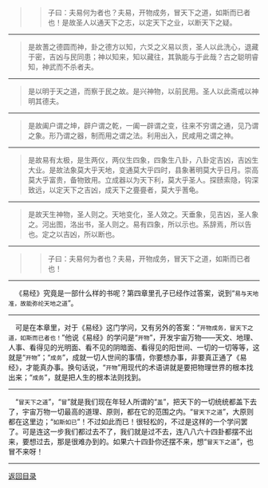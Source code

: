 > > 子曰：夫易何为者也？夫易，开物成务，冒天下之道，如斯而已者也！是故圣人以通天下之志，以定天下之业，以断天下之疑。
___
> 是故蓍之德圆而神，卦之德方以知，六爻之义易以贡，圣人以此洗心，退藏于密，吉凶与民同患；神以知来，知以藏往，其孰能与于此哉？古之聪明睿知，神武而不杀者夫。
___
> 是以明于天之道，而察于民之故。是兴神物，以前民用。圣人以此斋戒以神明其德夫。
___
> 是故阖户谓之坤，辟户谓之乾，一阖一辟谓之变，往来不穷谓之通，见乃谓之象。形乃谓之器，制而用之谓之法。利用出入，民咸用之谓之神。
___
> 是故易有太极，是生两仪，两仪生四象，四象生八卦，八卦定吉凶，吉凶生大业。是故法象莫大乎天地，变通莫大乎四时，县象著明莫大乎日月。崇高莫大乎富贵，备物致用。立成器以为天下利，莫大乎圣人。探赜索隐，钩深致远，以定天下之吉凶，成天下之亹亹者，莫大乎蓍龟。
___
> 是故天生神物，圣人则之。天地变化，圣人效之。天垂象，见吉凶，圣人象之。河出图，洛出书，圣人则之。易有四象，所以示也。系辞焉，所以告也。定之以吉凶，所以断也。
___
> > 子曰：夫易何为者也？夫易，开物成务，冒天下之道，如斯而已者也！
___
&emsp;《易经》究竟是一部什么样的书呢？第四章里孔子已经作过答案，说到“``易与天地准，故能弥纶天地之道``”。
___
&emsp;可是在本章里，对于《易经》这门学问，又有另外的答案：“``开物成务，冒天下之道，如斯而已者也！``”他说《易经》的学问是“``开物``”，开发宇宙万物——天文、地理、人事、看得见的光明面、看不见的阴暗面、看得见的阳世间、一切的一切等等，这就是“``开物``”；“``成务``”，成就一切人世间的事情，你要想办事，非要真正通了《易经》，才能真办事。换句话说，“``开物``”用现代的术语讲就是要把物理世界的根本找出来；“``成务``”，就是把人生的根本法则找到。
___
&emsp;“``冒天下之道``”，“``冒``”就是我们现在年轻人所谓的“``盖``”，把天下的一切统统都盖下去了，宇宙万物一切最高的道理、原则，都在它的范围之内。“``冒天下之道``”，大原则都在这里边；“``如斯如已``”！不过如此而已！很轻松的，不过是这样的一个学问罢了。可是连这一步我们都过去不了，我们就是过不去，连八八六十四卦都摆不出来，要想过去，那是很难办到的。如果六十四卦你还摆不来，想“``冒天下之道``”，也冒不来呀！
___
[返回目录](../../../master/README.md#目录)